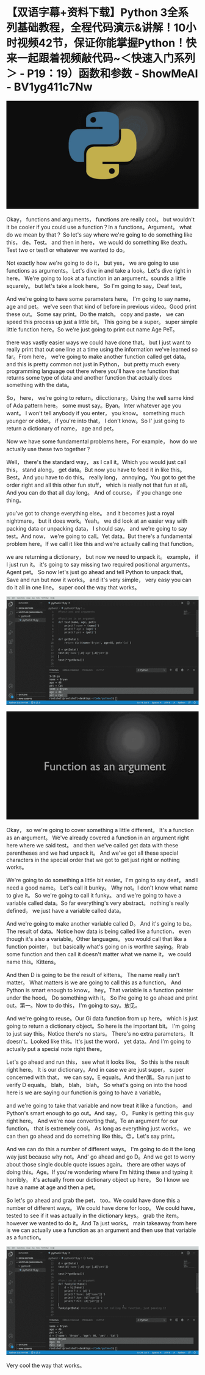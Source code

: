 # 【双语字幕+资料下载】Python 3全系列基础教程，全程代码演示&讲解！10小时视频42节，保证你能掌握Python！快来一起跟着视频敲代码~＜快速入门系列＞ - P19：19）函数和参数 - ShowMeAI - BV1yg411c7Nw

![](img/caba28d7676c25dbda8d624c235720e2_0.png)

Okay， functions and arguments， functions are really cool。 but wouldn't it be cooler if you could use a function？In a functions。Argument。 what do we mean by that？ So let's say where we're going to do something like this， de。Test。 and then in here， we would do something like death。Test two or test1 or whatever we wanted to do。

Not exactly how we're going to do it， but yes， we are going to use functions as arguments。 Let's dive in and take a look。Let's dive right in here。 We're going to look at a function in an argument。sounds a little squarely。 but let's take a look here。 So I'm going to say。Deaf test。

 And we're going to have some parameters here。 I'm going to say name， age and pet。 we've seen that kind of before in previous video。Good print these out。 Some say print。Do the match。 copy and paste， we can speed this process up just a little bit。 This going be a super。 super simple little function here。So we're just going to print out name Age PeT。

 there was vastly easier ways we could have done that。 but I just want to really print that out one line at a time using the information we've learned so far。From here， we're going to make another function called get data。 and this is pretty common not just in Python， but pretty much every programming language out there where you'll have one function that returns some type of data and another function that actually does something with the data。

So， here， we're going to return。diicctionary。Using the well same kind of Ada pattern here。 some must say。Byan。Inter whatever age you want。 I won't tell anybody if you enter， you know。 something much younger or older。 if you're into that， I don't know。So I' just going to return a dictionary of name， age and pet。

Now we have some fundamental problems here。For example， how do we actually use these two together？

 Well， there's the standard way， as I call it。Which you would just call this， stand along， get data。But now you have to feed it in like this。Best。And you have to do this。 really long， annoying。You got to get the order right and all this other fun stuff， which is really not that fun at all。And you can do that all day long。 And of course， if you change one thing。

 you've got to change everything else。 and it becomes just a royal nightmare， but it does work。Yeah。 we did look at an easier way with packing data or unpacking data， I should say。 and we're going to say test。And now， we're going to call。Yet data。But there's a fundamental problem here。If we call it like this and we're actually calling that function。

 we are returning a dictionary， but now we need to unpack it。 example， if I just run it。 it's going to say missing two required positional arguments。Agent pet。 So now let's just go ahead and tell Python to unpack that。Save and run but now it works。 and it's very simple， very easy you can do it all in one line。 super cool the way that works。



![](img/caba28d7676c25dbda8d624c235720e2_2.png)

![](img/caba28d7676c25dbda8d624c235720e2_3.png)

Okay， so we're going to cover something a little different。 It's a function as an argument。 We've already covered a function in an argument right here where we said test。 and then we've called get data with these parentheses and we had unpack it。 And we've got all these special characters in the special order that we got to get just right or nothing works。

 We're going to do something a little bit easier。I'm going to say deaf。 and I need a good name。 Let's call it bunky。 Why not。I don't know what name to give it。 So we're going to call it funky。 and we're going to have a variable called data。So far everything's very abstract。 nothing's really defined， we just have a variable called data。

And we're going to make another variable called D。 And it's going to be。The result of data。Notice how data is being called like a function， even though it's also a variable。Other languages。 you would call that like a function pointer， but basically what's going on is worthre saying。Rrab some function and then call it doesn't matter what we name it， we could name this。Kittens。

And then D is going to be the result of kittens。 The name really isn't matter。 What matters is we are going to call this as a function。 And Python is smart enough to know， hey。That variable is a function pointer under the hood。 Do something with it。 So I're going to go ahead and print out。第一。Now to do this， I'm going to say。放见。

And we're going to reuse。Our Gi data function from up here。 which is just going to return a dictionary object。So here is the important bit。 I'm going to just say this。Notice there's no stars。 There's no extra parameters。 It doesn't。Looked like this。It's just the word， yet data。And I'm going to actually put a special note right there。

Let's go ahead and run this， see what it looks like。 So this is the result right here。 It is our dictionary。And in case we are just super， super concerned with that， we can say。E equals。And then第。Sa run just to verify D equals。 blah， blah， blah。 So what's going on into the hood here is we are saying our function is going to have a variable。

 and we're going to take that variable and now treat it like a function。 and Python's smart enough to go out。And say， O， Funky is getting this guy right here。 And we're now converting that。To an argument for our function。 that is extremely cool。 As long as everything just works， we can then go ahead and do something like this。😊，Let's say print。

And we can do this a number of different ways。 I'm going to do it the long way just because why not。And' go ahead and go D。And we got to worry about those single double quote issues again。 there are other ways of doing this。Age。If you're wondering where I'm hitting these and typing it horribly。 it's actually from our dictionary object up here。 So I know we have a name at age and then a pet。

 So let's go ahead and grab the pet， too。We could have done this a number of different ways。 We could have done for loop。 We could have， tested to see if it was actually in the dictionary keys。 grab the item。 however we wanted to do it。And Ta just works。 main takeaway from here is we can actually use a function as an argument and then use that variable as a function。



![](img/caba28d7676c25dbda8d624c235720e2_5.png)

Very cool the way that works。